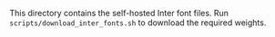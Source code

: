 This directory contains the self-hosted Inter font files.
Run `scripts/download_inter_fonts.sh` to download the required weights.
